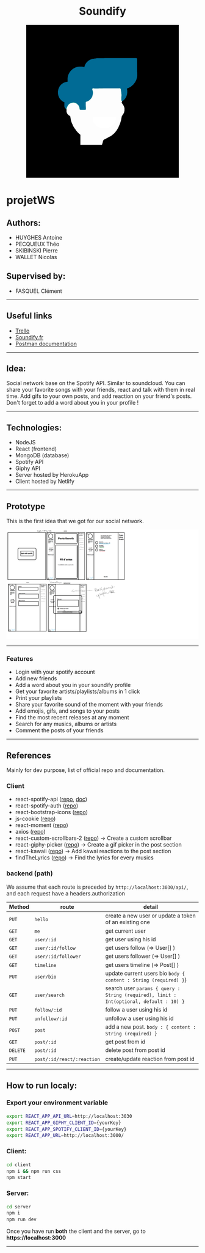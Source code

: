 <center>
<h1> Soundify </h1>
<img src="img/soundIfyReadme.png" width="400" height="400" />
</center>

# projetWS

## Authors:

-   HUYGHES Antoine
-   PECQUEUX Théo
-   SKIBINSKI Pierre
-   WALLET Nicolas

## Supervised by:

-   FASQUEL Clément

---

## Useful links

-   [Trello](https://trello.com/b/4eynBCyz)
-   [Soundify.fr](https://sound-ify.netlify.app/)
-   [Postman documentation](https://documenter.getpostman.com/view/15851172/TzY7fEih)

---

## Idea:

Social network base on the Spotify API. Similar to soundcloud.
You can share your favorite songs with your friends, react and talk with them in real time. Add gifs to your own posts, and add reaction on your friend's posts.
Don't forget to add a word about you in your profile !

---

## Technologies:

-   NodeJS
-   React (frontend)
-   MongoDB (database)
-   Spotify API
-   Giphy API
-   Server hosted by HerokuApp
-   Client hosted by Netlify
---

## Prototype

This is the first idea that we got for our social network.

![1st idea](img/prototype.png)

---

### Features

-   Login with your spotify account
-   Add new friends
-   Add a word about you in your soundify profile
-   Get your favorite artists/playlists/albums in 1 click
-   Print your playlists
-   Share your favorite sound of the moment with your friends
-   Add emojis, gifs, and songs to your posts
-   Find the most recent releases at any moment
-   Search for any musics, albums or artists
-   Comment the posts of your friends

---

## References

Mainly for dev purpose, list of official repo and documentation.

### Client

-   react-spotify-api ([repo](https://github.com/idanlo/react-spotify-api#readme), [doc](https://idanlo.github.io/react-spotify-api/))
-   react-spotify-auth ([repo](https://github.com/kevin51jiang/react-spotify-auth#readme))
-   react-bootstrap-icons ([repo](https://github.com/ismamz/react-bootstrap-icons#readme))
-   js-cookie ([repo](https://github.com/js-cookie/js-cookie#readme))
-   react-moment ([repo](https://github.com/headzoo/react-moment#readme))
-   axios ([repo](https://github.com/axios/axios#readme))
-   react-custom-scrollbars-2 ([repo](https://github.com/RobPethick/react-custom-scrollbars-2/tree/master/docs)) -> Create a custom scrollbar
-   react-giphy-picker ([repo](https://github.com/progresso-group/react-giphy-picker)) -> Create a gif picker in the post section
-   react-kawaii ([repo](https://github.com/miukimiu/react-kawaii)) -> Add kawai reactions to the post section
-    findTheLyrics ([repo](https://github.com/normanlol/findthelyrics#readme)) -> Find the lyrics for every musics

### backend (path)

We assume that each route is preceded by `http://localhost:3030/api/`, and each request have a headers.authorization

| Method   | route                      | detail                                                                                  |
| -------- | -------------------------- | --------------------------------------------------------------------------------------- |
| `PUT`    | `hello`                    | create a new user or update a token of an existing one                                  |
| `GET`    | `me`                       | get current user                                                                        |
| `GET`    | `user/:id`                 | get user using his id                                                                   |
| `GET`    | `user/:id/follow`          | get users follow (=> User[] )                                                           |
| `GET`    | `user/:id/follower`        | get users follower (=> User[] )                                                         |
| `GET`    | `timeline`                 | get users timeline (=> Post[] )                                                         |
| `PUT`    | `user/bio`                 | update current users bio `body { content : String (required) }`}                        |
| `GET`    | `user/search`              | search user `params { query : String (required), limit : Int(optional, default : 10) }` |
| `PUT`    | `follow/:id`               | follow a user using his id                                                              |
| `PUT`    | `unfollow/:id`             | unfollow a user using his id                                                            |
| `POST`   | `post`                     | add a new post. `body : { content : String (required) } `                               |
| `GET`    | `post/:id`                 | get post from id                                                                        |
| `DELETE` | `post/:id`                 | delete post from post id                                                                |
| `PUT`    | `post/:id/react/:reaction` | create/update reaction from post id                                                     |

---

## How to run localy:
### Export your environment variable 
```sh
export REACT_APP_API_URL=http://localhost:3030
export REACT_APP_GIPHY_CLIENT_ID={yourKey}
export REACT_APP_SPOTIFY_CLIENT_ID={yourKey}
export REACT_APP_URL=http://localhost:3000/
````

### Client:
```sh
cd client
npm i && npm run css
npm start
```

### Server:

```sh
cd server
npm i
npm run dev
```

Once you have run **both** the client and the server, go to **https://localhost:3000**

---
